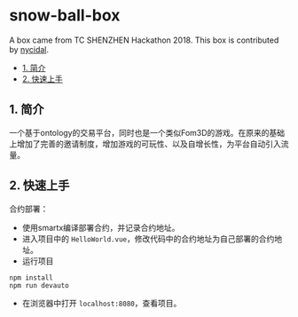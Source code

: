 # snow-ball-box

A box came from TC SHENZHEN Hackathon 2018. This box is contributed by [nycidal](https://github.com/nycjdal).

- [1. 简介](#1-简介)
- [2. 快速上手](#2-快速上手)

## 1. 简介

一个基于ontology的交易平台，同时也是一个类似Fom3D的游戏。在原来的基础上增加了完善的邀请制度，增加游戏的可玩性、以及自增长性，为平台自动引入流量。

## 2. 快速上手

合约部署：

- 使用smartx编译部署合约，并记录合约地址。
- 进入项目中的 `HelloWorld.vue`，修改代码中的合约地址为自己部署的合约地址。
- 运行项目

```shell
npm install
npm run devauto
```

- 在浏览器中打开 `localhost:8080`，查看项目。